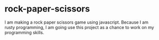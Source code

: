 # rock-paper-scissors
I am making a rock paper scissors game using javascript. 
Because I am rusty programming, I am going use this project 
as a chance to work on my programming skills. 
